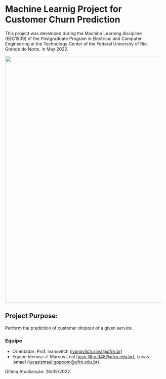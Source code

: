 # Machine Learnig Project for Customer Churn Prediction
This project was developed during the Machine Learning discipline (EEC1509) of the Postgraduate Program in Electrical and Computer Engineering at the Technology Center of the Federal University of Rio Grande do Norte, in May 2022.

<center><img width="800" src="images/churn.jpeg"></center>

## Project Purpose:
Perform the prediction of customer dropout of a given service.

### Equipe
 - Orientador: Prof. Ivanovitch (ivanovitch.silva@ufrn.br)
 - Equipe técnica: J. Marcos Leal (jose.filho.048@ufrn.edu.br), Lucas Ismael (lucasismael.gppcom@ufrn.edu.br).

Última Atualização: 28/05/2022.